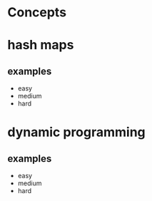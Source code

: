 # Concepts 

# hash maps

## examples
- easy
- medium
- hard

# dynamic programming

## examples
- easy
- medium
- hard
